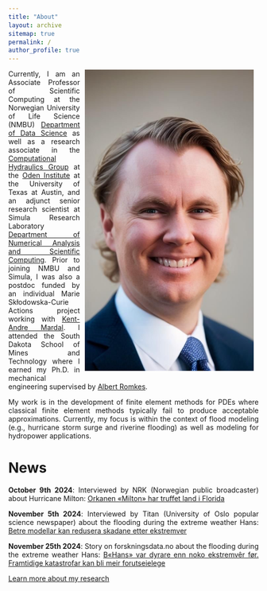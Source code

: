 ```yaml
---
title: "About"
layout: archive
sitemap: true
permalink: /
author_profile: true
---
```


<img src="/assets/images/IMG_6543.JPG" width="340px" alt="Eirik Valseth" align="right" style="display:block;margin-bottom:10px;margin-left:auto;margin-right:auto;padding-left: 10px;padding-right: 10px;" z-index="1" />
 
<!-- # About -->

<p style="text-align: justify; padding-right: 10px;">
Currently, I am an Associate Professor of Scientific Computing at the Norwegian University of Life Science (NMBU) <a href="https://www.nmbu.no/en/faculties/faculty-science-and-technology/department-data-science">Department of Data Science</a> as well as a research associate in the  <a href="https://ut-chg.github.io">Computational Hydraulics Group</a> at the  <a href="https://www.oden.utexas.edu">Oden Institute</a> at the University of Texas at Austin, and an adjunct senior research scientist at Simula Research Laboratory <a href="https://www.simula.no/research/projects/department-numerical-analysis-and-scientific-computing">Department of Numerical Analysis and Scientific Computing</a>. Prior to joining NMBU and Simula, I was also a postdoc funded by an individual Marie Skłodowska-Curie Actions project working with <a href="https://kent-and.github.io">Kent-Andre Mardal</a>. 
I attended the South Dakota School of Mines and Technology where I earned my Ph.D. in mechanical engineering supervised by <a href="https://www.sdsmt.edu/Directories/Personnel/Romkes,-Albert/">Albert Romkes</a>.  
</p>



<p style="text-align: justify">
My work is in the development of finite element methods for PDEs where classical finite element methods typically fail to produce acceptable approximations. Currently, my focus is within the context of flood modeling (e.g., hurricane storm surge and riverine flooding) as well as modeling for hydropower applications.
</p>  


# News 

<p style="text-align: justify">
<strong>October 9th 2024</strong>: Interviewed by NRK (Norwegian public broadcaster) about Hurricane Milton:  <a href="https://www.nrk.no/urix/varsler-store-oversvommelser-pa-grunn-av-orkanen-_milton_-1.17076906">Orkanen «Milton» har truffet land i Florida</a>
</p>  


<p style="text-align: justify">
<strong>November 5th 2024</strong>: Interviewed by Titan (University of Oslo popular science newspaper) about the flooding during the extreme weather Hans:  <a href="https://www.titan.uio.no/naturvitenskap/2024/betre-modellar-kan-redusera-skadar-ekstremver.html">Betre modellar kan redusera skadane etter ekstremver</a>
</p>  

<p style="text-align: justify">
<strong>November 25th 2024</strong>: Story on forskningsdata.no about the flooding during the extreme weather Hans:  <a href="https://www.forskning.no/informasjonsteknologi-klima-partner/hans-var-dyrare-enn-noko-ekstremvr-for-framtidige-katastrofar-kan-bli-meir-forutseielege/2427610">B«Hans» var dyrare enn noko ekstremvêr før. Framtidige katastrofar kan bli meir forutseielege</a>
</p>  

[Learn more about my research](/research/)




 
